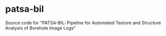 # patsa-bil
Source code for "PATSA-BIL: Pipeline for Automated Texture and Structure Analysis of Borehole Image Logs"
